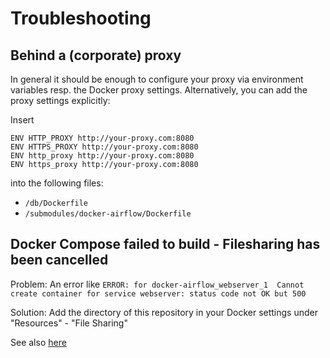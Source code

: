 # Troubleshooting

## Behind a (corporate) proxy
In general it should be enough to configure your proxy via environment variables resp. the Docker proxy settings.
Alternatively, you can add the proxy settings explicitly:

Insert

    ENV HTTP_PROXY http://your-proxy.com:8080
    ENV HTTPS_PROXY http://your-proxy.com:8080
    ENV http_proxy http://your-proxy.com:8080
    ENV https_proxy http://your-proxy.com:8080

into the following files:
* `/db/Dockerfile`
* `/submodules/docker-airflow/Dockerfile`

## Docker Compose failed to build - Filesharing has been cancelled
Problem: An error like `ERROR: for docker-airflow_webserver_1  Cannot create container for service webserver: status code not OK but 500`

Solution: Add the directory of this repository in your Docker settings under "Resources" - "File Sharing"

See also [here](https://stackoverflow.com/questions/60754297/docker-compose-failed-to-build-filesharing-has-been-cancelled)